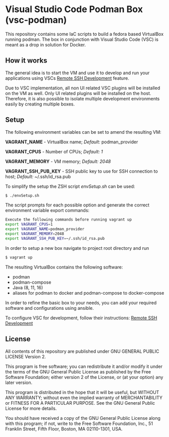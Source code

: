 # Visual Studio Code Podman Box (vsc-podman)

This repository contains some IaC scripts to build a fedora based VirtualBox running podman. The box in conjunction with Visual Studio Code (VSC) is meant as a drop in solution for Docker.

## How it works

The general idea is to start the VM and use it to develop and run your applications using VSCs [Remote SSH Development](https://code.visualstudio.com/docs/remote/ssh) feature.

Due to VSC implementation, all non UI related VSC plugins will be installed on the VM as well. Only UI related plugins will be installed on the host. Therefore, it is also possible to isolate multiple development environments easily by creating multiple boxes.

## Setup

The following environment variables can be set to amend the resulting VM:

**VAGRANT_NAME** - VirtualBox name; *Default:* podman_provider

**VAGRANT_CPUS** - Number of CPUs; *Default: 1*

**VAGRANT_MEMORY** - VM memory; *Default: 2048*

**VAGRANT_SSH_PUB_KEY** - SSH public key to use for SSH connection to host; *Default:* ~/.ssh/id_rsa.pub

To simplify the setup the ZSH script *envSetup.sh* can be used:

```bash
$ ./envSetup.sh
```

The script prompts for each possible option and generate the correct environment variable export commands:

```bash
Execute the following commands before running vagrant up
export VAGRANT_CPUS=1
export VAGRANT_NAME=podman_provider
export VAGRANT_MEMORY=2048
export VAGRANT_SSH_PUB_KEY=~/.ssh/id_rsa.pub
```

In order to setup a new box navigate to project root directory and run

```bash
$ vagrant up
```

The resulting VirtualBox contains the following software:
 - podman
 - podman-compose
 - Java (8, 11, 16)
 - aliases for podman to docker and podman-compose to docker-compose

In order to refine the basic box to your needs, you can add your required software and configurations using ansible.

To configure VSC for development, follow their instructions: [Remote SSH Development](https://code.visualstudio.com/docs/remote/ssh)

## License

All contents of this repository are published under GNU GENERAL PUBLIC LICENSE Version 2.

This program is free software; you can redistribute it and/or modify it under the terms of the GNU General Public License as published by the Free Software Foundation; either version 2 of the License, or (at your option) any later version.

This program is distributed in the hope that it will be useful, but WITHOUT ANY WARRANTY; without even the implied warranty of MERCHANTABILITY or FITNESS FOR A PARTICULAR PURPOSE.  See the GNU General Public License for more details.

You should have received a copy of the GNU General Public License along with this program; if not, write to the Free Software Foundation, Inc., 51 Franklin Street, Fifth Floor, Boston, MA  02110-1301, USA.